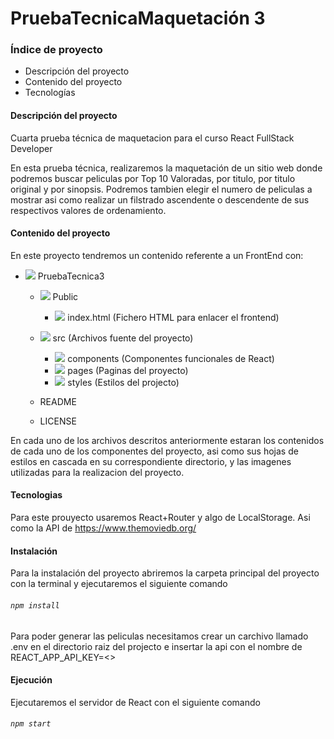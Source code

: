 # PruebaTecnicaMaquetación 3
### Índice de proyecto
+ Descripción del proyecto
+ Contenido del proyecto
+ Tecnologías

#### Descripción del proyecto
Cuarta prueba técnica de maquetacion para el curso React FullStack Developer

En esta prueba técnica, realizaremos la maquetación de un sitio web donde podremos buscar peliculas por Top 10 Valoradas, por titulo, por titulo original y por sinopsis. Podremos tambien elegir el numero de peliculas a mostrar asi como realizar un filstrado ascendente o descendente de sus respectivos valores de ordenamiento.

#### Contenido del proyecto
En este proyecto tendremos un contenido referente a un FrontEnd con:
+ ![](https://github.com/gonzalouli/PruebaTecnica3/blob/main/public/img/favicon-16x16.png) PruebaTecnica3
  + ![](https://github.com/gonzalouli/PruebaTecnica3/blob/main/public/img/favicon-16x16.png) Public
    + ![](https://github.com/gonzalouli/PruebaTecnica3/blob/main/public/img/htmlicon.png) index.html (Fichero HTML para enlacer el frontend)
  + ![](https://github.com/gonzalouli/PruebaTecnica3/blob/main/public/img/favicon-16x16.png) src (Archivos fuente del proyecto)
    + ![](https://github.com/gonzalouli/PruebaTecnica3/blob/main/public/img/favicon-16x16.png) components (Componentes funcionales de React)
    + ![](https://github.com/gonzalouli/PruebaTecnica3/blob/main/public/img/favicon-16x16.png) pages (Paginas del proyecto)
    + ![](https://github.com/gonzalouli/PruebaTecnica3/blob/main/public/img/favicon-16x16.png) styles (Estilos del projecto)

  + README
  + LICENSE

En cada uno de los archivos descritos anteriormente estaran los contenidos de cada uno de los componentes del proyecto, asi como 
sus hojas de estilos en cascada en su correspondiente directorio, y las imagenes utilizadas para la realizacion del proyecto.

#### Tecnologias
Para este prouyecto usaremos React+Router y algo de LocalStorage. Asi como la API de https://www.themoviedb.org/

#### Instalación
Para la instalación del proyecto abriremos la carpeta principal del proyecto con la terminal y ejecutaremos el siguiente comando
###### `npm install` ####
Para poder generar las peliculas necesitamos crear un carchivo llamado .env en el directorio raiz del projecto e insertar la api con el nombre de REACT_APP_API_KEY=<<APIKEY>>

#### Ejecución ####
Ejecutaremos el servidor de React con el siguiente comando
###### `npm start` ######


